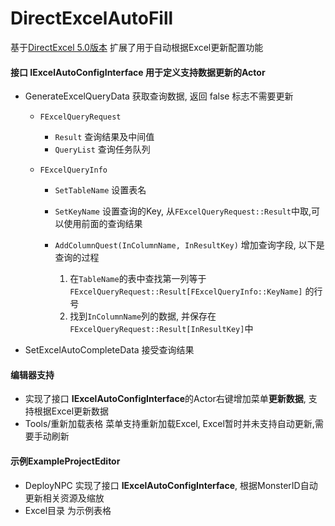 # DirectExcelAutoFill
基于[DirectExcel 5.0版本](https://www.unrealengine.com/marketplace/en-US/product/directexcel)  扩展了用于自动根据Excel更新配置功能

#### 接口 **IExcelAutoConfigInterface** 用于定义支持数据更新的Actor

  - GenerateExcelQueryData 获取查询数据, 返回 false 标志不需要更新
    
    + ```FExcelQueryRequest```
      
       * ```Result``` 查询结果及中间值 
       * ```QueryList``` 查询任务队列
       
     + ```FExcelQueryInfo```
       
       * ```SetTableName``` 设置表名
       * ```SetKeyName``` 设置查询的Key, 从```FExcelQueryRequest::Result```中取,可以使用前面的查询结果
       * ```AddColumnQuest(InColumnName, InResultKey)``` 增加查询字段, 以下是查询的过程
       
         1. 在```TableName```的表中查找第一列等于 ```FExcelQueryRequest::Result[FExcelQueryInfo::KeyName]``` 的行号
         2. 找到```InColumnName```列的数据, 并保存在```FExcelQueryRequest::Result[InResultKey]```中
    
  - SetExcelAutoCompleteData 接受查询结果
  
#### 编辑器支持

  - 实现了接口 **IExcelAutoConfigInterface**的Actor右键增加菜单**更新数据**, 支持根据Excel更新数据
  - Tools/重新加载表格 菜单支持重新加载Excel, Excel暂时并未支持自动更新,需要手动刷新
  
#### 示例**ExampleProjectEditor**

  - DeployNPC 实现了接口 **IExcelAutoConfigInterface**, 根据MonsterID自动更新相关资源及缩放
  - Excel目录 为示例表格
